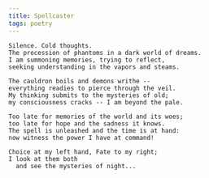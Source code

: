 ```yaml
---
title: Spellcaster
tags: poetry
---
```


    Silence. Cold thoughts.
    The procession of phantoms in a dark world of dreams.
    I am summoning memories, trying to reflect,
    seeking understanding in the vapors and steams.

    The cauldron boils and demons writhe --
    everything readies to pierce through the veil.
    My thinking submits to the mysteries of old;
    my consciousness cracks -- I am beyond the pale.

    Too late for memories of the world and its woes;
    too late for hope and the sadness it knows.
    The spell is unleashed and the time is at hand:
    now witness the power I have at command!

    Choice at my left hand, Fate to my right;
    I look at them both
      and see the mysteries of night...


